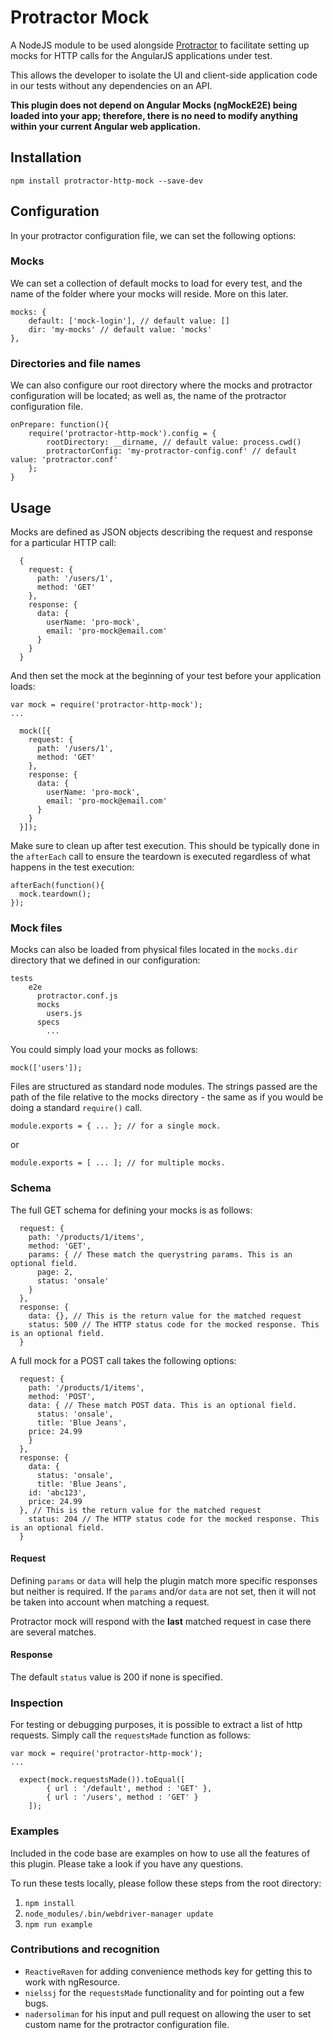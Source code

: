 # Protractor Mock
A NodeJS module to be used alongside [Protractor](https://github.com/angular/protractor) to facilitate setting up mocks for HTTP calls for the AngularJS applications under test. 

This allows the developer to isolate the UI and client-side application code in our tests without any dependencies on an API.

**This plugin does not depend on Angular Mocks (ngMockE2E) being loaded into your app; therefore, there is no need to modify anything within your current Angular web application.**

## Installation
	npm install protractor-http-mock --save-dev
## Configuration
In your protractor configuration file, we can set the following options:

### Mocks
We can set a collection of default mocks to load for every test, and the name of the folder where your mocks will reside. More on this later.

  	mocks: {
    	default: ['mock-login'], // default value: []
    	dir: 'my-mocks' // default value: 'mocks'
  	},

### Directories and file names
We can also configure our root directory where the mocks and protractor configuration will be located; as well as, the name of the protractor configuration file.

  	onPrepare: function(){
    	require('protractor-http-mock').config = {
			rootDirectory: __dirname, // default value: process.cwd()
			protractorConfig: 'my-protractor-config.conf' // default value: 'protractor.conf'
    	};
  	}

## Usage
Mocks are defined as JSON objects describing the request and response for a particular HTTP call:

  	  {
		request: {
	      path: '/users/1',
	      method: 'GET'
	    },
	    response: {
	      data: {
	        userName: 'pro-mock',
	        email: 'pro-mock@email.com'
	      }
	    }
	  }

And then set the mock at the beginning of your test before your application loads:

	var mock = require('protractor-http-mock');
	...

	  mock([{
	    request: {
	      path: '/users/1',
	      method: 'GET'
	    },
	    response: {
	      data: {
	        userName: 'pro-mock',
	        email: 'pro-mock@email.com'
	      }
	    }
	  }]);

Make sure to clean up after test execution. This should be typically done in the `afterEach` call to ensure the teardown is executed regardless of what happens in the test execution:

	afterEach(function(){
	  mock.teardown();
	});

### Mock files
Mocks can also be loaded from physical files located in the `mocks.dir` directory that we defined in our configuration: 

  	tests
	    e2e
	      protractor.conf.js
	      mocks
	        users.js
	      specs
	        ...


You could simply load your mocks as follows:

	mock(['users']);

Files are structured as standard node modules. The strings passed are the path of the file relative to the mocks directory - the same as if you would be doing a standard `require()` call.

	module.exports = { ... }; // for a single mock.

or

	module.exports = [ ... ]; // for multiple mocks.


### Schema
The full GET schema for defining your mocks is as follows:

	  request: {
	    path: '/products/1/items',
	    method: 'GET',
	    params: { // These match the querystring params. This is an optional field.
	      page: 2,
	      status: 'onsale'
	    }
	  },
	  response: {
	    data: {}, // This is the return value for the matched request
	    status: 500 // The HTTP status code for the mocked response. This is an optional field.
	  }

A full mock for a POST call takes the following options:

	  request: {
	    path: '/products/1/items',
	    method: 'POST',
	    data: { // These match POST data. This is an optional field.
	      status: 'onsale',
	      title: 'Blue Jeans',
        price: 24.99
	    }
	  },
	  response: {
	    data: {
	      status: 'onsale',
	      title: 'Blue Jeans',
        id: 'abc123',
        price: 24.99
      }, // This is the return value for the matched request
	    status: 204 // The HTTP status code for the mocked response. This is an optional field.
	  }

#### Request
Defining `params` or `data` will help the plugin match more specific responses but neither is required. If the `params` and/or `data` are not set, then it will not be taken into account when matching a request.

Protractor mock will respond with the **last** matched request in case there are several matches.

#### Response
The default `status` value is 200 if none is specified.

### Inspection
For testing or debugging purposes, it is possible to extract a list of http requests. Simply call the `requestsMade` function as follows:

	var mock = require('protractor-http-mock');
	...

	  expect(mock.requestsMade()).toEqual([
			{ url : '/default', method : 'GET' },
			{ url : '/users', method : 'GET' }
		]);
		
### Examples
Included in the code base are examples on how to use all the features of this plugin. Please take a look if you have any questions.

To run these tests locally, please follow these steps from the root directory:

1. `npm install`
2. `node_modules/.bin/webdriver-manager update`
3. `npm run example`


### Contributions and recognition

* `ReactiveRaven` for adding convenience methods key for getting this to work with ngResource.
* `nielssj` for the `requestsMade` functionality and for pointing out a few bugs.
* `nadersoliman` for his input and pull request on allowing the user to set custom name for the protractor configuration file.
